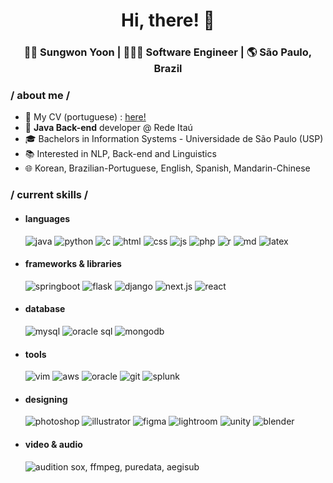 <div align="center">
  <h1>Hi, there! 👋</h1>
  <h3> 👩🏻 Sungwon Yoon | 👩🏻‍💻 Software Engineer | 🌎 São Paulo, Brazil </h3> 
</div>


### / about me /
- 📄 My CV (portuguese) : [here!](https://github.com/ysngwn/ysngwn/blob/main/cv_sungwon_yoon_ptbr.pdf)
- 💼 **Java Back-end** developer @ Rede Itaú
- 🎓 Bachelors in Information Systems - Universidade de São Paulo (USP)
- 📚 Interested in NLP, Back-end and Linguistics
- 🌐 Korean, Brazilian-Portuguese, English, Spanish, Mandarin-Chinese

### / current skills /
- <h4> languages </h4>
  <img src = "https://img.shields.io/badge/Java-ED8B00?style=for-the-badge&logo=openjdk&logoColor=white" alt = "java" />
  <img src = "https://img.shields.io/badge/python-3670A0?style=for-the-badge&logo=python&logoColor=white" alt = "python" />
  <img src = "https://img.shields.io/badge/c-283593?style=for-the-badge&logo=python&logoColor=white" alt = "c" />
  <img src = "https://img.shields.io/badge/HTML5-E34F26?style=for-the-badge&logo=html5&logoColor=white" alt = "html" />
  <img src = "https://img.shields.io/badge/CSS3-1572B6?style=for-the-badge&logo=css3&logoColor=white" alt = "css" />
  <img src = "https://img.shields.io/badge/JavaScript-F7DF1E?style=for-the-badge&logo=javascript&logoColor=white" alt = "js" />
  <img src = "https://img.shields.io/badge/PHP-777BB4?style=for-the-badge&logo=php&logoColor=white" alt = "php" />
  <img src = "https://img.shields.io/badge/R-276DC3?style=for-the-badge&logo=r&logoColor=white" alt = "r" />
  <img src = "https://img.shields.io/badge/Markdown-000000?style=for-the-badge&logo=markdown&logoColor=white" alt = "md" />
  <img src = "https://img.shields.io/badge/latex-%23008080.svg?style=for-the-badge&logo=latex&logoColor=white" alt = "latex" />


- <h4> frameworks & libraries </h4>
  <img src = "https://img.shields.io/badge/SpringBoot-6DB33F?style=for-the-badge&logo=Spring&logoColor=white" alt = "springboot" />
  <img src = "https://img.shields.io/badge/flask-000000?style=for-the-badge&logo=flask&logoColor=white" alt = "flask" />
  <img src = "https://img.shields.io/badge/django-%23092E20.svg?style=for-the-badge&logo=django&logoColor=white" alt = "django" />
  <img src = "https://img.shields.io/badge/next.js-000000?style=for-the-badge&logo=nextdotjs&logoColor=white" alt = "next.js" />
  <img src = "https://img.shields.io/badge/React-20232A?style=for-the-badge&logo=react&logoColor=white" alt = "react" />
  
- <h4> database </h4>
  <img src = "https://img.shields.io/badge/mysql-4479A1?style=for-the-badge&logo=mysql&logoColor=white" alt = "mysql" />
  <img src = "https://img.shields.io/badge/Oracle-F80000?style=for-the-badge&logo=Oracle&logoColor=white" alt = "oracle sql" />
  <img src = "https://img.shields.io/badge/MongoDB-%234ea94b.svg?style=for-the-badge&logo=mongodb&logoColor=white" alt = "mongodb" />

- <h4> tools </h4>
  <img src = "https://img.shields.io/badge/VIM-%2311AB00.svg?&style=for-the-badge&logo=vim&logoColor=white" alt = "vim" />
  <img src = "https://img.shields.io/badge/AWS-000.svg?style=for-the-badge&logo=amazon-aws&logoColor=white" alt = "aws" />
  <img src = "https://img.shields.io/badge/Oracle-F80000?style=for-the-badge&logo=oracle&logoColor=white" alt = "oracle" />
  <img src = "https://img.shields.io/badge/GIT-E44C30?style=for-the-badge&logo=git&logoColor=white" alt = "git" />
  <img src = "https://img.shields.io/badge/splunk-66a636?style=for-the-badge&logo=splunk&logoColor=white" alt = "splunk">
  
- <h4> designing </h4>
  <img src = "https://img.shields.io/badge/adobe%20photoshop-%2331A8FF.svg?style=for-the-badge&logo=adobe%20photoshop&logoColor=white" alt = "photoshop" />
  <img src = "https://img.shields.io/badge/adobe%20illustrator-%23FF9A00.svg?style=for-the-badge&logo=adobe%20illustrator&logoColor=white" alt = "illustrator" />
  <img src = "https://img.shields.io/badge/figma-%23F24E1E.svg?style=for-the-badge&logo=figma&logoColor=white" alt = "figma" />
  <img src = "https://img.shields.io/badge/Adobe%20Lightroom-31A8FF.svg?style=for-the-badge&logo=Adobe%20Lightroom&logoColor=white" alt = "lightroom" />
  <img src = "https://img.shields.io/badge/Unity-100000?style=for-the-badge&logo=unity&logoColor=white" alt = "unity" />
  <img src = "https://img.shields.io/badge/blender-%23F5792A.svg?style=for-the-badge&logo=blender&logoColor=white" alt = "blender" />

- <h4> video & audio </h4>
  <img src = "https://img.shields.io/badge/Adobe%20Audition-9999FF.svg?style=for-the-badge&logo=Adobe%20Audition&logoColor=white" alt = "audition" />
  sox, ffmpeg, puredata, aegisub
